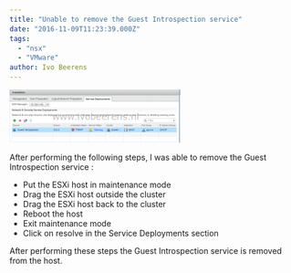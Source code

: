 ```yaml
---
title: "Unable to remove the Guest Introspection service"
date: "2016-11-09T11:23:39.000Z"
tags: 
  - "nsx"
  - "VMware"
author: Ivo Beerens
---
```


[![2016-11-08_15h59_00](images/2016-11-08_15h59_00-300x93.png)](images/2016-11-08_15h59_00.png)

After performing the following steps, I was able to remove the Guest Introspection service :

- Put the ESXi host in maintenance mode
- Drag the ESXi host outside the cluster
- Drag the ESXi host back to the cluster
- Reboot the host
- Exit maintenance mode
- Click on resolve in the Service Deployments section

After performing these steps the Guest Introspection service is removed from the host.



